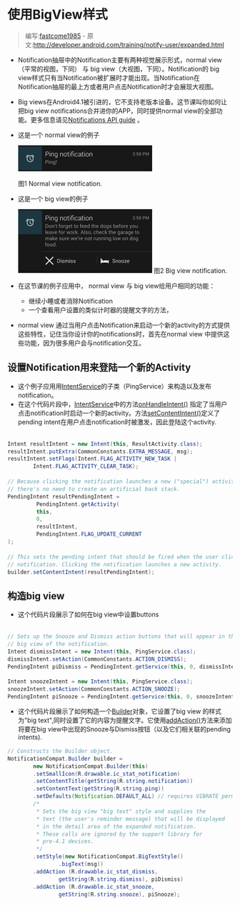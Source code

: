 # 使用BigView样式

> 编写:[fastcome1985](https://github.com/fastcome1985) - 原文:<http://developer.android.com/training/notify-user/expanded.html>

* Notification抽屉中的Notification主要有两种视觉展示形式，normal view（平常的视图，下同） 与 big view（大视图，下同）。Notification的 big view样式只有当Notification被扩展时才能出现。当Notification在Notification抽屉的最上方或者用户点击Notification时才会展现大视图。


* Big views在Android4.1被引进的，它不支持老版本设备。这节课叫你如何让把big view notifications合并进你的APP，同时提供normal view的全部功能。更多信息请见[Notifications API guide](developer.android.com/guide/topics/ui/notifiers/notifications.html#BigNotify) 。


* 这是一个 normal view的例子

  ![fragments-screen-mock](notifications-normalview.png)

   图1 Normal view notification.

* 这是一个 big view的例子

  ![fragments-screen-mock](notifications-bigview.png)
   图2 Big view notification.

* 在这节课的例子应用中， normal view 与 big view给用户相同的功能：
   *  继续小睡或者消除Notification
   *  一个查看用户设置的类似计时器的提醒文字的方法，

* normal view 通过当用户点击Notification来启动一个新的activity的方式提供这些特性，记住当你设计你的notifications时，首先在normal view 中提供这些功能，因为很多用户会与notification交互。


## 设置Notification用来登陆一个新的Activity

* 这个例子应用用[IntentService](developer.android.com/reference/android/app/IntentService.html)的子类（PingService）来构造以及发布notification。
* 在这个代码片段中，[IntentService](developer.android.com/reference/android/app/IntentService.html)中的方法[onHandleIntent()](developer.android.com/reference/android/app/IntentService.html#onHandleIntent(android.content.Intent)) 指定了当用户点击notification时启动一个新的activity。方法[setContentIntent()](developer.android.com/reference/android/support/v4/app/NotificationCompat.Builder.html#setContentIntent(android.app.PendingIntent))定义了pending intent在用户点击notification时被激发，因此登陆这个activity.


```java

Intent resultIntent = new Intent(this, ResultActivity.class);
resultIntent.putExtra(CommonConstants.EXTRA_MESSAGE, msg);
resultIntent.setFlags(Intent.FLAG_ACTIVITY_NEW_TASK |
        Intent.FLAG_ACTIVITY_CLEAR_TASK);

// Because clicking the notification launches a new ("special") activity,
// there's no need to create an artificial back stack.
PendingIntent resultPendingIntent =
         PendingIntent.getActivity(
         this,
         0,
         resultIntent,
         PendingIntent.FLAG_UPDATE_CURRENT
);

// This sets the pending intent that should be fired when the user clicks the
// notification. Clicking the notification launches a new activity.
builder.setContentIntent(resultPendingIntent);

```

## 构造big view
* 这个代码片段展示了如何在big view中设置buttons


```java

// Sets up the Snooze and Dismiss action buttons that will appear in the
// big view of the notification.
Intent dismissIntent = new Intent(this, PingService.class);
dismissIntent.setAction(CommonConstants.ACTION_DISMISS);
PendingIntent piDismiss = PendingIntent.getService(this, 0, dismissIntent, 0);

Intent snoozeIntent = new Intent(this, PingService.class);
snoozeIntent.setAction(CommonConstants.ACTION_SNOOZE);
PendingIntent piSnooze = PendingIntent.getService(this, 0, snoozeIntent, 0);

```

* 这个代码片段展示了如何构造一个[Builder](developer.android.com/reference/android/support/v4/app/NotificationCompat.Builder.html)对象，它设置了big view 的样式为"big text",同时设置了它的内容为提醒文字。它使用[addAction()](developer.android.com/reference/android/support/v4/app/NotificationCompat.Builder.html#addAction(android.support.v4.app.NotificationCompat.Action))方法来添加将要在big view中出现的Snooze与Dismiss按钮（以及它们相关联的pending intents).

```java
// Constructs the Builder object.
NotificationCompat.Builder builder =
        new NotificationCompat.Builder(this)
        .setSmallIcon(R.drawable.ic_stat_notification)
        .setContentTitle(getString(R.string.notification))
        .setContentText(getString(R.string.ping))
        .setDefaults(Notification.DEFAULT_ALL) // requires VIBRATE permission
        /*
         * Sets the big view "big text" style and supplies the
         * text (the user's reminder message) that will be displayed
         * in the detail area of the expanded notification.
         * These calls are ignored by the support library for
         * pre-4.1 devices.
         */
        .setStyle(new NotificationCompat.BigTextStyle()
                .bigText(msg))
        .addAction (R.drawable.ic_stat_dismiss,
                getString(R.string.dismiss), piDismiss)
        .addAction (R.drawable.ic_stat_snooze,
                getString(R.string.snooze), piSnooze);

```
